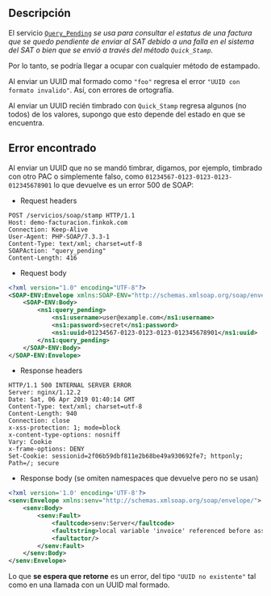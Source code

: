 
## Descripción

El servicio [`Query_Pending`](https://wiki.finkok.com/doku.php?id=query_pending) *se usa para consultar el
estatus de una factura que se quedo pendiente de enviar al SAT debido a una falla en el sistema del SAT
o bien que se envió a través del método `Quick_Stamp`*.

Por lo tanto, se podría llegar a ocupar con cualquier método de estampado.

Al enviar un UUID mal formado como `"foo"` regresa el error `"UUID con formato invalido"`.
Así, con errores de ortografía.

Al enviar un UUID recién timbrado con `Quick_Stamp` regresa algunos (no todos) de los valores,
supongo que esto depende del estado en que se encuentra.

## Error encontrado

Al enviar un UUID que no se mandó timbrar, digamos, por ejemplo, timbrado con otro PAC o simplemente falso, como
`01234567-0123-0123-0123-012345678901` lo que devuelve es un error 500 de SOAP:

- Request headers

```text
POST /servicios/soap/stamp HTTP/1.1
Host: demo-facturacion.finkok.com
Connection: Keep-Alive
User-Agent: PHP-SOAP/7.3.3-1
Content-Type: text/xml; charset=utf-8
SOAPAction: "query_pending"
Content-Length: 416
```

- Request body

```xml
<?xml version="1.0" encoding="UTF-8"?>
<SOAP-ENV:Envelope xmlns:SOAP-ENV="http://schemas.xmlsoap.org/soap/envelope/" xmlns:ns1="http://facturacion.finkok.com/stamp">
    <SOAP-ENV:Body>
        <ns1:query_pending>
            <ns1:username>user@example.com</ns1:username>
            <ns1:password>secret</ns1:password>
            <ns1:uuid>01234567-0123-0123-0123-012345678901</ns1:uuid>
        </ns1:query_pending>
    </SOAP-ENV:Body>
</SOAP-ENV:Envelope>
```

- Response headers

```text
HTTP/1.1 500 INTERNAL SERVER ERROR
Server: nginx/1.12.2
Date: Sat, 06 Apr 2019 01:40:14 GMT
Content-Type: text/xml; charset=utf-8
Content-Length: 940
Connection: close
x-xss-protection: 1; mode=block
x-content-type-options: nosniff
Vary: Cookie
x-frame-options: DENY
Set-Cookie: sessionid=2f06b59dbf811e2b68be49a930692fe7; httponly; Path=/; secure
```

- Response body (se omiten namespaces que devuelve pero no se usan)

```xml
<?xml version='1.0' encoding='UTF-8'?>
<senv:Envelope xmlns:senv="http://schemas.xmlsoap.org/soap/envelope/">
    <senv:Body>
        <senv:Fault>
            <faultcode>senv:Server</faultcode>
            <faultstring>local variable 'invoice' referenced before assignment</faultstring>
            <faultactor/>
        </senv:Fault>
    </senv:Body>
</senv:Envelope>
```

Lo que **se espera que retorne** es un error, del tipo `"UUID no existente"`
tal como en una llamada con un UUID mal formado.
